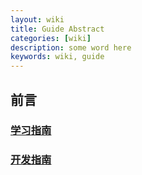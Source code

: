 ```yaml
---
layout: wiki
title: Guide Abstract
categories: [wiki]
description: some word here
keywords: wiki, guide
---
```


## 前言
### [学习指南](https://sjtu-cybersmart.github.io/wiki/Guide/learning-guide/)
### [开发指南](https://sjtu-cybersmart.github.io/wiki/Guide/developing-guide/)
